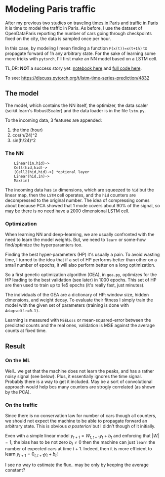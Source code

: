 # Modeling Paris traffic

After my previous two studies on [traveling times in Paris](https://github.com/astyonax/TimingParis) and [traffic in Paris](https://github.com/astyonax/heartbeat-traffic) it is time to model the traffic in Paris. As before, I use the dataset of OpenDataParis reporting the number of cars going through checkpoints fixed on the city, the data is sampled once per hour.

In this case, by modeling I mean finding a function `F(x(t))=x(t+1h)` to propagate forward of 1h any arbitrary state.
For the sake of learning some more tricks with `pytorch`, I'll first make an NN model based on a LSTM cell.

TL;DR: **NOT** a success story yet:
[notebook here](LSTM-2.ipynb) and [full code here](lstm.py).

To see: https://discuss.pytorch.org/t/lstm-time-series-prediction/4832

## The model
The model, which contains the NN itself, the optimizer, the data scaler (scikit.learn's RobustScaler) and the data loader is in the file `lstm.py`.

To the incoming data, 3 features are appended:
1. the time (hour)
2. cos(h/24)^2
3. sin(h/24)^2


### The NN

```
    Linear(in,hid)->
    Cell(hid,hid)->
    [Cell2(hid,hid)->] *optional layer
    Linear(hid,in)->
    Max(in)
```
The incoming data has `in` dimensions, which are squeezed to `hid` but the linear map,
then the `LSTM` cell operates, and the `hid` counters are decompressed to the original number.
The idea of compressing comes about because PCA showed that 1 mode covers about 90% of the signal, so may be there is no need have a 2000 dimensional LSTM cell.

### Optimization

When learning NN and deep-learning, we are usually confronted with the need to learn the model weights.
But, we need to `learn` or some-how find/optimize the hyperparamters too.

Finding the best hyper-parameters (HP) it's usually a pain. To avoid wasting time,
I turned to the idea that if a set of HP performs better than other on a small number of epochs, it will also perform better on a long optimization.

So a first genetic optimization algorithm (GEA), in `gea.py`, optimizes for the HP leading to the best validation (see later)  in 1000 epochs.
This set of HP are then used to train up to 1e5 epochs (it's really fast, just minutes).

The individuals of the GEA are a dictionary of HP: window size, hidden dimensions, and weight decay.
To evaluate their fitness I simply train the model with the given set of parameters (training is done with `Adagrad(lr=0.1)`.

Learning is measured with `MSELoss` or mean-squared-error between the predicted counts and the real ones,
validation is MSE against the average counts at fixed time.

## Result

### On the ML
Well.. we get that the machine does not learn the peaks, and has a rather noisy signal (see below).
Plus, it essentially ignores the time signal. Probably there is a way to get it included.
May be a sort of convolutional approach would help bcs many counters are strogly correlated (as shown by the PCA).

### On the traffic
Since there is no conservation law for number of cars though all counters, we should not expect the machine to be able to propagate forward
an arbitrary state. This is obvious _a posteriori_ but I didn't though of it initially. 

Even with a simple linear model $y_{t+1}=W_{t,t+1}y_t+b_t$ and enforcing that $|W|=1$, the bias has to be not zero $b_t\neq 0$ then the machine can just `learn` the number of expected cars at time $t+1$. Indeed, then it is more efficient to learn $y_{t+1}=0_{t,t+1}y_t+b_t$!

I see no way to estimate the flux.. may be only by keeping the average constant?
